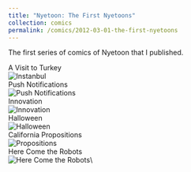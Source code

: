 ```yaml
---
title: "Nyetoon: The First Nyetoons"
collection: comics
permalink: /comics/2012-03-01-the-first-nyetoons
---
```

The first series of comics of Nyetoon that I published.

A Visit to Turkey\
![Instanbul](../images/comics/nyetoon/2012-09-01-istanbul.jpg)\
Push Notifications\
![Push Notifications](../images/comics/nyetoon/2012-09-04-pushnotifications.jpg)\
Innovation\
![Innovation](../images/comics/nyetoon/2012-09-22-innovation.jpg)\
Halloween\
![Halloween](../images/comics/nyetoon/2012-10-30-halloween.jpg)\
California Propositions\
![Propositions](../images/comics/nyetoon/2012-11-07-propositions_01.png)\
Here Come the Robots\
![Here Come the Robots](../images/comics/nyetoon/2012-11-17-here-come-the-robots.jpg)\
